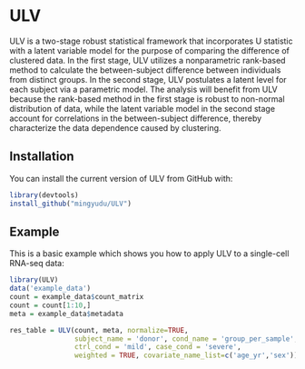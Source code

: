 
# **ULV**

ULV is a two-stage robust statistical framework that incorporates U statistic with a latent variable model for the purpose of comparing the difference of clustered data. 
In the first stage, ULV utilizes a nonparametric rank-based method to calculate the between-subject difference between individuals from distinct groups. 
In the second stage, ULV postulates a latent level for each subject via a parametric model. 
The analysis will benefit from ULV because the rank-based method in the first stage is robust to non-normal distribution of data, while the latent variable model in the second stage account for correlations in the between-subject difference, thereby characterize the data dependence caused by clustering.

## Installation

You can install the current version of ULV from GitHub with:
```r
library(devtools)
install_github("mingyudu/ULV")
```

## Example

This is a basic example which shows you how to apply ULV to a single-cell RNA-seq data:
```r
library(ULV)
data('example_data')
count = example_data$count_matrix
count = count[1:10,]
meta = example_data$metadata

res_table = ULV(count, meta, normalize=TRUE, 
                subject_name = 'donor', cond_name = 'group_per_sample', 
                ctrl_cond = 'mild', case_cond = 'severe', 
                weighted = TRUE, covariate_name_list=c('age_yr','sex'))
```
